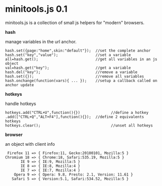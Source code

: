 minitools.js 0.1
================

minitools.js is a collection of small js helpers for "modern" browsers.

**hash**

manage variables in the url anchor.

	hash.set({page:"home",skin:"default"});  //set the complete anchor
	hash.set("key","value");                 //set a variable
	all=hash.get();                          //get all variables in an js object
	val=hash.get("key");                     //get a variable
	hash.del("key");                         //remove a variable
	hash.set({});                            //remove all variables
	hash.onchange(function(vars){ ... });    //setup a callback called on anchor update

**hotkeys**

handle hotkeys

	hotkeys.add("CTRL+U",function(){})              //define a hotkey
	.add(["CTRL+Q","ALT+F4"],function(){});  //define 2 equivalents hotkeys
	hotkeys.clear();                                //unset all hotkeys

**browser**

an object with client info

	 Firefox 11 => { Firefox:11, Gecko:20100101, Mozilla:5 }
	Chromium 18 => { Chrome:18, Safari:535.19, Mozilla:5 }
	       IE 9 => { IE:9, Mozilla:5 }
	       IE 8 => { IE:8, Mozilla:4 }
	       IE 7 => { IE:7, Mozilla:4 }
	    Opera 9 => { Opera: 9.8, Presto: 2.1, Version: 11.61 }
	   Safari 5 => { Version:5.1, Safari:534.52, Mozilla:5 }
